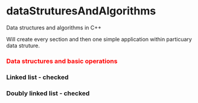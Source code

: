 # dataStruturesAndAlgorithms

Data structures and algorithms in C++

Will create every section and then one simple application within particuary data struture.
<h3 style="color: #ff0000">Data structures and basic operations</h3>
<h3>Linked list - checked</h3>
<h3>Doubly linked list - checked</h3>
